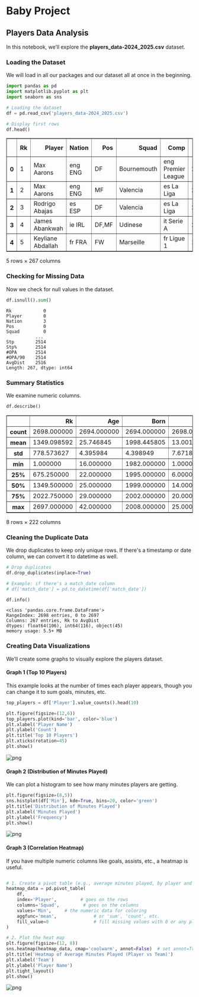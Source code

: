 # Baby Project
## Players Data Analysis

In this notebook, we’ll explore the **players_data-2024_2025.csv** dataset.


### Loading the Dataset
We will load in all our packages and our dataset all at once in the beginning.


```python
import pandas as pd
import matplotlib.pyplot as plt
import seaborn as sns

# Loading the dataset
df = pd.read_csv('players_data-2024_2025.csv')

# Display first rows
df.head()
```




<div>
<style scoped>
    .dataframe tbody tr th:only-of-type {
        vertical-align: middle;
    }

    .dataframe tbody tr th {
        vertical-align: top;
    }

    .dataframe thead th {
        text-align: right;
    }
</style>
<table border="1" class="dataframe">
  <thead>
    <tr style="text-align: right;">
      <th></th>
      <th>Rk</th>
      <th>Player</th>
      <th>Nation</th>
      <th>Pos</th>
      <th>Squad</th>
      <th>Comp</th>
      <th>Age</th>
      <th>Born</th>
      <th>MP</th>
      <th>Starts</th>
      <th>...</th>
      <th>Att (GK)</th>
      <th>Thr</th>
      <th>Launch%</th>
      <th>AvgLen</th>
      <th>Opp</th>
      <th>Stp</th>
      <th>Stp%</th>
      <th>#OPA</th>
      <th>#OPA/90</th>
      <th>AvgDist</th>
    </tr>
  </thead>
  <tbody>
    <tr>
      <th>0</th>
      <td>1</td>
      <td>Max Aarons</td>
      <td>eng ENG</td>
      <td>DF</td>
      <td>Bournemouth</td>
      <td>eng Premier League</td>
      <td>25.0</td>
      <td>2000.0</td>
      <td>3</td>
      <td>1</td>
      <td>...</td>
      <td>NaN</td>
      <td>NaN</td>
      <td>NaN</td>
      <td>NaN</td>
      <td>NaN</td>
      <td>NaN</td>
      <td>NaN</td>
      <td>NaN</td>
      <td>NaN</td>
      <td>NaN</td>
    </tr>
    <tr>
      <th>1</th>
      <td>2</td>
      <td>Max Aarons</td>
      <td>eng ENG</td>
      <td>MF</td>
      <td>Valencia</td>
      <td>es La Liga</td>
      <td>25.0</td>
      <td>2000.0</td>
      <td>1</td>
      <td>0</td>
      <td>...</td>
      <td>NaN</td>
      <td>NaN</td>
      <td>NaN</td>
      <td>NaN</td>
      <td>NaN</td>
      <td>NaN</td>
      <td>NaN</td>
      <td>NaN</td>
      <td>NaN</td>
      <td>NaN</td>
    </tr>
    <tr>
      <th>2</th>
      <td>3</td>
      <td>Rodrigo Abajas</td>
      <td>es ESP</td>
      <td>DF</td>
      <td>Valencia</td>
      <td>es La Liga</td>
      <td>21.0</td>
      <td>2003.0</td>
      <td>1</td>
      <td>1</td>
      <td>...</td>
      <td>NaN</td>
      <td>NaN</td>
      <td>NaN</td>
      <td>NaN</td>
      <td>NaN</td>
      <td>NaN</td>
      <td>NaN</td>
      <td>NaN</td>
      <td>NaN</td>
      <td>NaN</td>
    </tr>
    <tr>
      <th>3</th>
      <td>4</td>
      <td>James Abankwah</td>
      <td>ie IRL</td>
      <td>DF,MF</td>
      <td>Udinese</td>
      <td>it Serie A</td>
      <td>21.0</td>
      <td>2004.0</td>
      <td>6</td>
      <td>0</td>
      <td>...</td>
      <td>NaN</td>
      <td>NaN</td>
      <td>NaN</td>
      <td>NaN</td>
      <td>NaN</td>
      <td>NaN</td>
      <td>NaN</td>
      <td>NaN</td>
      <td>NaN</td>
      <td>NaN</td>
    </tr>
    <tr>
      <th>4</th>
      <td>5</td>
      <td>Keyliane Abdallah</td>
      <td>fr FRA</td>
      <td>FW</td>
      <td>Marseille</td>
      <td>fr Ligue 1</td>
      <td>18.0</td>
      <td>2006.0</td>
      <td>1</td>
      <td>0</td>
      <td>...</td>
      <td>NaN</td>
      <td>NaN</td>
      <td>NaN</td>
      <td>NaN</td>
      <td>NaN</td>
      <td>NaN</td>
      <td>NaN</td>
      <td>NaN</td>
      <td>NaN</td>
      <td>NaN</td>
    </tr>
  </tbody>
</table>
<p>5 rows × 267 columns</p>
</div>



### Checking for Missing Data
Now we check for null values in the dataset.


```python
df.isnull().sum()
```




    Rk            0
    Player        0
    Nation        3
    Pos           0
    Squad         0
               ... 
    Stp        2514
    Stp%       2514
    #OPA       2514
    #OPA/90    2514
    AvgDist    2516
    Length: 267, dtype: int64



### Summary Statistics
We examine numeric columns.


```python
df.describe()
```




<div>
<style scoped>
    .dataframe tbody tr th:only-of-type {
        vertical-align: middle;
    }

    .dataframe tbody tr th {
        vertical-align: top;
    }

    .dataframe thead th {
        text-align: right;
    }
</style>
<table border="1" class="dataframe">
  <thead>
    <tr style="text-align: right;">
      <th></th>
      <th>Rk</th>
      <th>Age</th>
      <th>Born</th>
      <th>MP</th>
      <th>Starts</th>
      <th>Min</th>
      <th>90s</th>
      <th>Gls</th>
      <th>Ast</th>
      <th>G+A</th>
      <th>...</th>
      <th>Att (GK)</th>
      <th>Thr</th>
      <th>Launch%</th>
      <th>AvgLen</th>
      <th>Opp</th>
      <th>Stp</th>
      <th>Stp%</th>
      <th>#OPA</th>
      <th>#OPA/90</th>
      <th>AvgDist</th>
    </tr>
  </thead>
  <tbody>
    <tr>
      <th>count</th>
      <td>2698.000000</td>
      <td>2694.000000</td>
      <td>2694.000000</td>
      <td>2698.000000</td>
      <td>2698.000000</td>
      <td>2698.000000</td>
      <td>2698.000000</td>
      <td>2698.000000</td>
      <td>2698.000000</td>
      <td>2698.000000</td>
      <td>...</td>
      <td>184.000000</td>
      <td>184.000000</td>
      <td>184.000000</td>
      <td>184.00000</td>
      <td>184.000000</td>
      <td>184.000000</td>
      <td>184.000000</td>
      <td>184.000000</td>
      <td>184.000000</td>
      <td>182.000000</td>
    </tr>
    <tr>
      <th>mean</th>
      <td>1349.098592</td>
      <td>25.746845</td>
      <td>1998.445805</td>
      <td>13.001483</td>
      <td>9.238695</td>
      <td>829.211268</td>
      <td>9.211342</td>
      <td>1.171979</td>
      <td>0.823202</td>
      <td>1.995182</td>
      <td>...</td>
      <td>367.027174</td>
      <td>51.065217</td>
      <td>33.592391</td>
      <td>32.87337</td>
      <td>169.076087</td>
      <td>10.358696</td>
      <td>5.965217</td>
      <td>13.538043</td>
      <td>1.147065</td>
      <td>14.029670</td>
    </tr>
    <tr>
      <th>std</th>
      <td>778.573627</td>
      <td>4.395984</td>
      <td>4.398949</td>
      <td>7.671896</td>
      <td>7.728338</td>
      <td>654.392909</td>
      <td>7.270520</td>
      <td>2.300248</td>
      <td>1.389973</td>
      <td>3.238450</td>
      <td>...</td>
      <td>273.469380</td>
      <td>37.529094</td>
      <td>12.928883</td>
      <td>5.31738</td>
      <td>124.513895</td>
      <td>9.383256</td>
      <td>4.119338</td>
      <td>12.874284</td>
      <td>0.847633</td>
      <td>3.644067</td>
    </tr>
    <tr>
      <th>min</th>
      <td>1.000000</td>
      <td>16.000000</td>
      <td>1982.000000</td>
      <td>1.000000</td>
      <td>0.000000</td>
      <td>1.000000</td>
      <td>0.000000</td>
      <td>0.000000</td>
      <td>0.000000</td>
      <td>0.000000</td>
      <td>...</td>
      <td>7.000000</td>
      <td>0.000000</td>
      <td>6.500000</td>
      <td>20.80000</td>
      <td>2.000000</td>
      <td>0.000000</td>
      <td>0.000000</td>
      <td>0.000000</td>
      <td>0.000000</td>
      <td>4.700000</td>
    </tr>
    <tr>
      <th>25%</th>
      <td>675.250000</td>
      <td>22.000000</td>
      <td>1995.000000</td>
      <td>6.000000</td>
      <td>2.000000</td>
      <td>204.250000</td>
      <td>2.300000</td>
      <td>0.000000</td>
      <td>0.000000</td>
      <td>0.000000</td>
      <td>...</td>
      <td>109.250000</td>
      <td>15.000000</td>
      <td>24.925000</td>
      <td>29.40000</td>
      <td>54.000000</td>
      <td>3.000000</td>
      <td>3.975000</td>
      <td>3.000000</td>
      <td>0.670000</td>
      <td>12.000000</td>
    </tr>
    <tr>
      <th>50%</th>
      <td>1349.500000</td>
      <td>25.000000</td>
      <td>1999.000000</td>
      <td>14.000000</td>
      <td>8.000000</td>
      <td>725.500000</td>
      <td>8.100000</td>
      <td>0.000000</td>
      <td>0.000000</td>
      <td>1.000000</td>
      <td>...</td>
      <td>335.000000</td>
      <td>51.500000</td>
      <td>32.050000</td>
      <td>32.20000</td>
      <td>143.500000</td>
      <td>8.000000</td>
      <td>5.600000</td>
      <td>11.000000</td>
      <td>1.000000</td>
      <td>13.650000</td>
    </tr>
    <tr>
      <th>75%</th>
      <td>2022.750000</td>
      <td>29.000000</td>
      <td>2002.000000</td>
      <td>20.000000</td>
      <td>16.000000</td>
      <td>1386.000000</td>
      <td>15.400000</td>
      <td>1.000000</td>
      <td>1.000000</td>
      <td>3.000000</td>
      <td>...</td>
      <td>589.250000</td>
      <td>79.000000</td>
      <td>41.350000</td>
      <td>35.87500</td>
      <td>277.000000</td>
      <td>17.000000</td>
      <td>7.700000</td>
      <td>20.000000</td>
      <td>1.470000</td>
      <td>15.475000</td>
    </tr>
    <tr>
      <th>max</th>
      <td>2697.000000</td>
      <td>42.000000</td>
      <td>2008.000000</td>
      <td>25.000000</td>
      <td>25.000000</td>
      <td>2250.000000</td>
      <td>25.000000</td>
      <td>23.000000</td>
      <td>14.000000</td>
      <td>37.000000</td>
      <td>...</td>
      <td>1011.000000</td>
      <td>134.000000</td>
      <td>85.700000</td>
      <td>50.90000</td>
      <td>457.000000</td>
      <td>42.000000</td>
      <td>33.300000</td>
      <td>89.000000</td>
      <td>6.130000</td>
      <td>28.000000</td>
    </tr>
  </tbody>
</table>
<p>8 rows × 222 columns</p>
</div>



### Cleaning the Duplicate Data
We drop duplicates to keep only unique rows. If there's a timestamp or date column, we can convert it to datetime as well.


```python
# Drop duplicates
df.drop_duplicates(inplace=True)

# Example: if there's a match_date column
# df['match_date'] = pd.to_datetime(df['match_date'])

df.info()
```

    <class 'pandas.core.frame.DataFrame'>
    RangeIndex: 2698 entries, 0 to 2697
    Columns: 267 entries, Rk to AvgDist
    dtypes: float64(106), int64(116), object(45)
    memory usage: 5.5+ MB
    

### Creating Data Visualizations
We’ll create some graphs to visually explore the players dataset.

#### Graph 1 (Top 10 Players)
This example looks at the number of times each player appears, though you can change it to sum goals, minutes, etc.


```python
top_players = df['Player'].value_counts().head(10)

plt.figure(figsize=(12,6))
top_players.plot(kind='bar', color='blue')
plt.xlabel('Player Name')
plt.ylabel('Count')
plt.title('Top 10 Players')
plt.xticks(rotation=45)
plt.show()
```


    
![png](output_11_0.png)
    


#### Graph 2 (Distribution of Minutes Played)
We can plot a histogram to see how many minutes players are getting.


```python
plt.figure(figsize=(8,5))
sns.histplot(df['Min'], kde=True, bins=20, color='green')
plt.title('Distribution of Minutes Played')
plt.xlabel('Minutes Played')
plt.ylabel('Frequency')
plt.show()
```


    
![png](output_13_0.png)
    


#### Graph 3 (Correlation Heatmap)
If you have multiple numeric columns like goals, assists, etc., a heatmap is useful.


```python

# 1. Create a pivot table (e.g., average minutes played, by player and team)
heatmap_data = pd.pivot_table(
    df,
    index='Player',         # goes on the rows
    columns='Squad',         # goes on the columns
    values='Min',     # the numeric data for coloring
    aggfunc='mean',              # or 'sum', 'count', etc.
    fill_value=0                 # fill missing values with 0 or any placeholder
)

# 2. Plot the heat map
plt.figure(figsize=(12, 8))
sns.heatmap(heatmap_data, cmap='coolwarm', annot=False)  # set annot=True to see the exact numbers
plt.title('Heatmap of Average Minutes Played (Player vs Team)')
plt.xlabel('Team')
plt.ylabel('Player Name')
plt.tight_layout()
plt.show()


```


    
![png](output_15_0.png)
    



```python

```

